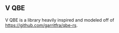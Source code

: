 ## V QBE
V QBE is a library heavily inspired and modeled off of https://github.com/garritfra/qbe-rs.
